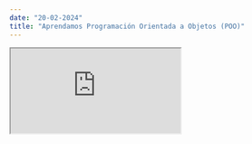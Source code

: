 ```yaml
---
date: "20-02-2024"
title: "Aprendamos Programación Orientada a Objetos (POO)"
---
```

<iframe src="https://www.youtube.com/embed/rFo-E4fxBC8" allowfullscreen></iframe>
